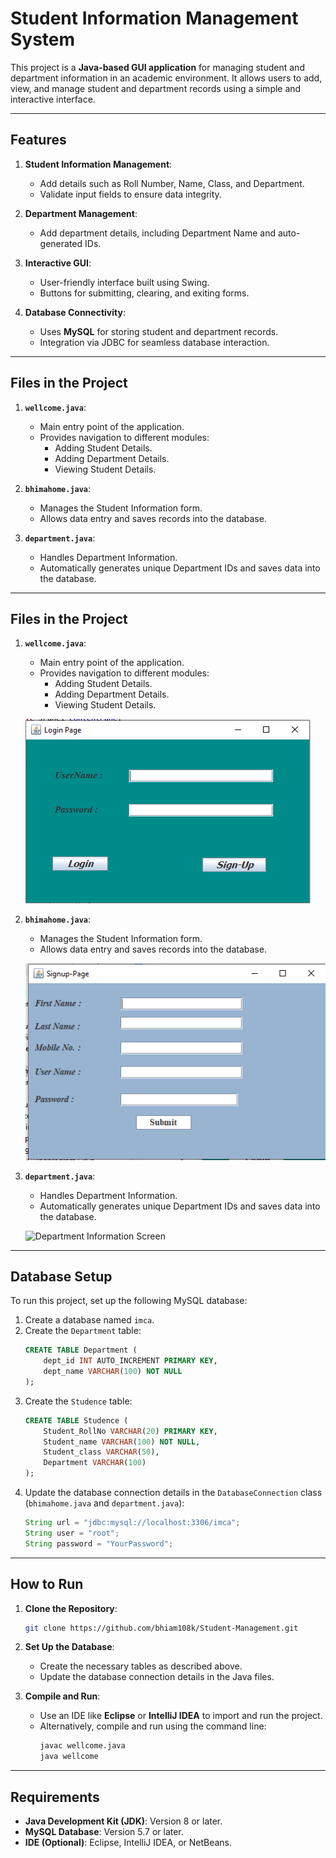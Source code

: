 # Student Information Management System

This project is a **Java-based GUI application** for managing student and department information in an academic environment. It allows users to add, view, and manage student and department records using a simple and interactive interface.

---

## Features

1. **Student Information Management**:
   - Add details such as Roll Number, Name, Class, and Department.
   - Validate input fields to ensure data integrity.

2. **Department Management**:
   - Add department details, including Department Name and auto-generated IDs.

3. **Interactive GUI**:
   - User-friendly interface built using Swing.
   - Buttons for submitting, clearing, and exiting forms.

4. **Database Connectivity**:
   - Uses **MySQL** for storing student and department records.
   - Integration via JDBC for seamless database interaction.

---

## Files in the Project

1. **`wellcome.java`**:
   - Main entry point of the application.
   - Provides navigation to different modules:
     - Adding Student Details.
     - Adding Department Details.
     - Viewing Student Details.

2. **`bhimahome.java`**:
   - Manages the Student Information form.
   - Allows data entry and saves records into the database.

3. **`department.java`**:
   - Handles Department Information.
   - Automatically generates unique Department IDs and saves data into the database.

---

## Files in the Project

1. **`wellcome.java`**:
   - Main entry point of the application.
   - Provides navigation to different modules:
     - Adding Student Details.
     - Adding Department Details.
     - Viewing Student Details.

   ![Welcome Screen](login1.png)

2. **`bhimahome.java`**:
   - Manages the Student Information form.
   - Allows data entry and saves records into the database.

   ![Student Information Screen](login2.png)

3. **`department.java`**:
   - Handles Department Information.
   - Automatically generates unique Department IDs and saves data into the database.

   ![Department Information Screen](login3.png)

---


## Database Setup

To run this project, set up the following MySQL database:

1. Create a database named `imca`.
2. Create the `Department` table:
   ```sql
   CREATE TABLE Department (
       dept_id INT AUTO_INCREMENT PRIMARY KEY,
       dept_name VARCHAR(100) NOT NULL
   );
   ```
3. Create the `Studence` table:
   ```sql
   CREATE TABLE Studence (
       Student_RollNo VARCHAR(20) PRIMARY KEY,
       Student_name VARCHAR(100) NOT NULL,
       Student_class VARCHAR(50),
       Department VARCHAR(100)
   );
   ```
4. Update the database connection details in the `DatabaseConnection` class (`bhimahome.java` and `department.java`):
   ```java
   String url = "jdbc:mysql://localhost:3306/imca"; 
   String user = "root"; 
   String password = "YourPassword"; 
   ```

---

## How to Run

1. **Clone the Repository**:
   ```bash
   git clone https://github.com/bhiam108k/Student-Management.git
   ```
2. **Set Up the Database**:
   - Create the necessary tables as described above.
   - Update the database connection details in the Java files.

3. **Compile and Run**:
   - Use an IDE like **Eclipse** or **IntelliJ IDEA** to import and run the project.
   - Alternatively, compile and run using the command line:
     ```bash
     javac wellcome.java
     java wellcome
     ```

---

## Requirements

- **Java Development Kit (JDK)**: Version 8 or later.
- **MySQL Database**: Version 5.7 or later.
- **IDE (Optional)**: Eclipse, IntelliJ IDEA, or NetBeans.
